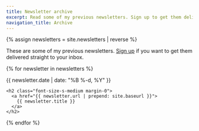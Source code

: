 ```yaml
---
title: Newsletter archive
excerpt: Read some of my previous newsletters. Sign up to get them delivered to your inbox.
navigation_title: Archive
---
```

{% assign newsletters = site.newsletters | reverse %}

These are some of my previous newsletters. [Sign up](/newsletter/) if you want to get them delivered straight to your inbox.

{% for newsletter in newsletters %}
  <div class="margin-bottom-xl">
    <span class="color-gray-700 font-size-xxs-short">
      {{ newsletter.date | date: "%B %-d, %Y" }}
    </span>

    <h2 class="font-size-s-medium margin-0">
      <a href="{{ newsletter.url | prepend: site.baseurl }}">
        {{ newsletter.title }}
      </a>
    </h2>
  </div>
{% endfor %}
